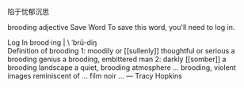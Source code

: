 陷于忧郁沉思

brooding adjective
Save Word
To save this word, you'll need to log in.

Log In 
brood·​ing | \ ˈbrü-diŋ  \
Definition of brooding
1: moodily or [[sullenly]] thoughtful or serious
a brooding genius
a brooding, embittered man
2: darkly [[somber]]
a brooding landscape
a quiet, brooding atmosphere
… brooding, violent images reminiscent of … film noir …
— Tracy Hopkins
